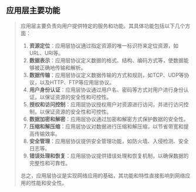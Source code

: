 ## 应用层主要功能

> 应用层主要负责向用户提供特定的服务和功能。其具体功能包括以下几个方面：
>
> 1. **资源定位**：应用层协议通过指定资源的唯一标识符来定位资源，如URL、URI等。
> 2. **数据表示**：应用层协议定义数据的格式、结构、编码方式等，使数据能够被正确地传输和解析。
> 3. **数据传输**：应用层协议定义数据传输的方式和规则，如TCP、UDP等协议，以及HTTP、FTP等应用层协议。
> 4. **用户身份认证**：应用层协议通过用户名、密码等方式对用户进行身份认证，以保证资源的安全性和可控性。
> 5. **授权和访问控制**：应用层协议授权用户对资源进行访问，并进行访问控制，以保证资源的安全性和可控性。
> 6. **数据加密和解密**：应用层协议通过加密和解密方式保护数据的安全性。
> 7. **压缩和解压缩**：应用层协议对数据进行压缩和解压缩，以节省带宽和提高传输效率。
> 8. **安全管理**：应用层协议提供安全管理功能，如防火墙、入侵检测、安全日志等。
> 9. **错误处理和恢复**：应用层协议提供错误处理和恢复机制，以确保数据的完整性和可靠性。
>
> 总之，应用层协议是实现网络应用的基础，其功能和特性直接影响到网络应用的性能和安全性。